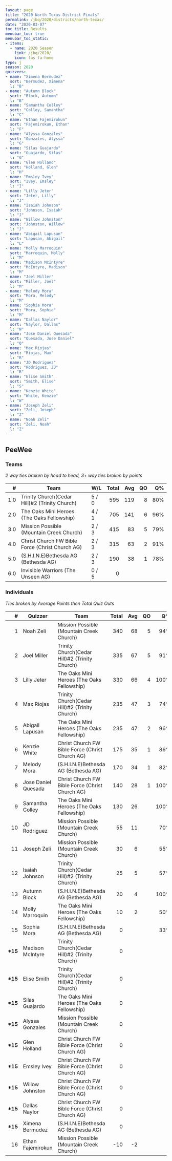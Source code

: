 ```yaml
---
layout: page
title: "2020 North Texas District Finals"
permalink: /jbq/2020/districts/north-texas/
date: "2020-03-07"
toc_title: Results
menubar_toc: true
menubar_toc_static:
- items:
  - name: 2020 Season
    link: /jbq/2020/
    icon: fas fa-home
type: j
season: 2020
quizzers:
- name: "Ximena Bermudez"
  sort: "Bermudez, Ximena"
  l: "B"
- name: "Autumn Block"
  sort: "Block, Autumn"
  l: "B"
- name: "Samantha Colley"
  sort: "Colley, Samantha"
  l: "C"
- name: "Ethan Fajemirokun"
  sort: "Fajemirokun, Ethan"
  l: "F"
- name: "Alyssa Gonzales"
  sort: "Gonzales, Alyssa"
  l: "G"
- name: "Silas Guajardo"
  sort: "Guajardo, Silas"
  l: "G"
- name: "Glen Holland"
  sort: "Holland, Glen"
  l: "H"
- name: "Emsley Ivey"
  sort: "Ivey, Emsley"
  l: "I"
- name: "Lilly Jeter"
  sort: "Jeter, Lilly"
  l: "J"
- name: "Isaiah Johnson"
  sort: "Johnson, Isaiah"
  l: "J"
- name: "Willow Johnston"
  sort: "Johnston, Willow"
  l: "J"
- name: "Abigail Lapusan"
  sort: "Lapusan, Abigail"
  l: "L"
- name: "Molly Marroquin"
  sort: "Marroquin, Molly"
  l: "M"
- name: "Madison McIntyre"
  sort: "McIntyre, Madison"
  l: "M"
- name: "Joel Miller"
  sort: "Miller, Joel"
  l: "M"
- name: "Melody Mora"
  sort: "Mora, Melody"
  l: "M"
- name: "Sophia Mora"
  sort: "Mora, Sophia"
  l: "M"
- name: "Dallas Naylor"
  sort: "Naylor, Dallas"
  l: "N"
- name: "Jose Daniel Quesada"
  sort: "Quesada, Jose Daniel"
  l: "Q"
- name: "Max Riojas"
  sort: "Riojas, Max"
  l: "R"
- name: "JD Rodriguez"
  sort: "Rodriguez, JD"
  l: "R"
- name: "Elise Smith"
  sort: "Smith, Elise"
  l: "S"
- name: "Kenzie White"
  sort: "White, Kenzie"
  l: "W"
- name: "Joseph Zeli"
  sort: "Zeli, Joseph"
  l: "Z"
- name: "Noah Zeli"
  sort: "Zeli, Noah"
  l: "Z"
---
```


## PeeWee

### Teams

*2 way ties broken by head to head, 3+ way ties broken by points*

|    # | Team                                            | W/L   | Total |  Avg |   QO |   Q% |
| ---: | ----------------------------------------------- | ----- | ----: | ---: | ---: | ---: |
|  1.0 | Trinity Church(Cedar Hill)#2 (Trinity Church)   | 5 / 0 |   595 |  119 |    8 |  80% |
|  2.0 | The Oaks Mini Heroes (The Oaks Fellowship)      | 4 / 1 |   705 |  141 |    6 |  96% |
|  3.0 | Mission Possible (Mountain Creek Church)        | 2 / 3 |   415 |   83 |    5 |  79% |
|  4.0 | Christ Church FW Bible Force (Christ Church AG) | 2 / 3 |   315 |   63 |    2 |  91% |
|  5.0 | (S.H.I.N.E)Bethesda AG (Bethesda AG)            | 2 / 3 |   190 |   38 |    1 |  78% |
|  6.0 | Invisible Warriors (The Unseen AG)              | 0 / 5 |     0 |      |      |      |

### Individuals

*Ties broken by Average Points then Total Quiz Outs*

|        # | Quizzer             | Team                                            | Total |  Avg |   QO |   Q% |
| -------: | ------------------- | ----------------------------------------------- | ----: | ---: | ---: | ---: |
|        1 | Noah Zeli           | Mission Possible (Mountain Creek Church)        |   340 |   68 |    5 |  94% |
|        2 | Joel Miller         | Trinity Church(Cedar Hill)#2 (Trinity Church)   |   335 |   67 |    5 |  91% |
|        3 | Lilly Jeter         | The Oaks Mini Heroes (The Oaks Fellowship)      |   330 |   66 |    4 | 100% |
|        4 | Max Riojas          | Trinity Church(Cedar Hill)#2 (Trinity Church)   |   235 |   47 |    3 |  74% |
|        5 | Abigail Lapusan     | The Oaks Mini Heroes (The Oaks Fellowship)      |   235 |   47 |    2 |  96% |
|        6 | Kenzie White        | Christ Church FW Bible Force (Christ Church AG) |   175 |   35 |    1 |  86% |
|        7 | Melody Mora         | (S.H.I.N.E)Bethesda AG (Bethesda AG)            |   170 |   34 |    1 |  82% |
|        8 | Jose Daniel Quesada | Christ Church FW Bible Force (Christ Church AG) |   140 |   28 |    1 | 100% |
|        9 | Samantha Colley     | The Oaks Mini Heroes (The Oaks Fellowship)      |   130 |   26 |      | 100% |
|       10 | JD Rodriguez        | Mission Possible (Mountain Creek Church)        |    55 |   11 |      |  70% |
|       11 | Joseph Zeli         | Mission Possible (Mountain Creek Church)        |    30 |    6 |      |  55% |
|       12 | Isaiah Johnson      | Trinity Church(Cedar Hill)#2 (Trinity Church)   |    25 |    5 |      |  57% |
|       13 | Autumn Block        | (S.H.I.N.E)Bethesda AG (Bethesda AG)            |    20 |    4 |      | 100% |
|       14 | Molly Marroquin     | The Oaks Mini Heroes (The Oaks Fellowship)      |    10 |    2 |      |  50% |
|       15 | Sophia Mora         | (S.H.I.N.E)Bethesda AG (Bethesda AG)            |     0 |      |      |  33% |
| **\*15** | Madison McIntyre    | Trinity Church(Cedar Hill)#2 (Trinity Church)   |     0 |      |      |      |
| **\*15** | Elise Smith         | Trinity Church(Cedar Hill)#2 (Trinity Church)   |     0 |      |      |      |
| **\*15** | Silas Guajardo      | The Oaks Mini Heroes (The Oaks Fellowship)      |     0 |      |      |      |
| **\*15** | Alyssa Gonzales     | Mission Possible (Mountain Creek Church)        |     0 |      |      |      |
| **\*15** | Glen Holland        | Christ Church FW Bible Force (Christ Church AG) |     0 |      |      |      |
| **\*15** | Emsley Ivey         | Christ Church FW Bible Force (Christ Church AG) |     0 |      |      |      |
| **\*15** | Willow Johnston     | Christ Church FW Bible Force (Christ Church AG) |     0 |      |      |      |
| **\*15** | Dallas Naylor       | Christ Church FW Bible Force (Christ Church AG) |     0 |      |      |      |
| **\*15** | Ximena Bermudez     | (S.H.I.N.E)Bethesda AG (Bethesda AG)            |     0 |      |      |      |
|       16 | Ethan Fajemirokun   | Mission Possible (Mountain Creek Church)        |   -10 |   -2 |      |      |